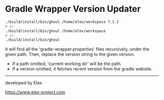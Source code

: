 # Gradle Wrapper Version Updater

```bash
./build/install/bin/ghoul /home/elex/workspace 7.1.1
# or
./build/install/bin/ghoul /home/elex/workspace
# or
./build/install/bin/ghoul
```

It will find all the 'gradle-wrapper.properties' files recursively, under the given path. 
Then, replace the version string to the given version.

* if a path omitted, 'current working dir' will be the path.
* if a version omitted, it fetches recent version from the gradle website.

---
developed by Elex

https://www.elex-project.com
